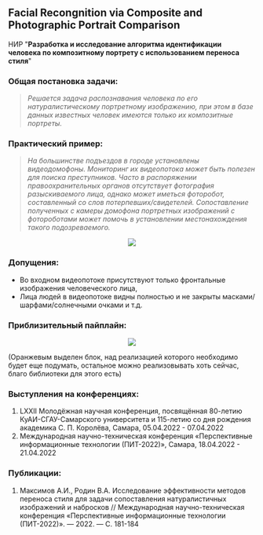 ## Facial Recongnition via Composite and Photographic Portrait Comparison
НИР "**Разработка и исследование алгоритма идентификации человека по композитному портрету с использованием переноса стиля**"

### Общая постановка задачи:  
>*Решается задача распознавания человека по его натуралистическому портретному изображению, при этом в базе данных известных человек имеются только их композитные портреты.*

### Практический пример:  
>*На большинстве подъездов в городе установлены видеодомофоны. Мониторинг их видеопотока может быть полезен для поиска преступников. Часто в распоряжении правоохранительных органов отсутствует фотография разыскиваемого лица, однако может иметься фоторобот, составленный со слов потерпевших/свидетелей. Сопоставление полученных с камеры домофона портретных изображений с фотороботами может помочь в установлении местонахождения такого подозреваемого.* 
<p align="center">
<img src="https://user-images.githubusercontent.com/70561974/154902264-fd205b9e-e5e1-47b8-861e-3d985b82a391.png"/>
</p>

### Допущения:  
- Во входном видеопотоке присутствуют только фронтальные изображения человеческого лица,
- Лица людей в видеопотоке видны полностью и не закрыты масками/шарфами/солнечными очками и т.д.

### Приблизительный пайплайн:  
<p align="center">
<img src="https://user-images.githubusercontent.com/70561974/154902595-ad8ba7b4-1820-4ce8-85d7-10d36249dc89.png"/>
</p>
(Оранжевым выделен блок, над реализацией которого необходимо будет еще подумать, остальное можно реализовывать хоть сейчас, благо библиотеки для этого есть)  

### Выступления на конференциях:  
1. LXXII Молодёжная научная конференция, посвящённая 80-летию КуАИ-СГАУ-Самарского университета и 115-летию со дня рождения академика С. П. Королёва, Самара, 05.04.2022 - 07.04.2022   
2. Международная научно-техническая конференция «Перспективные информационные технологии (ПИТ-2022)», Самара, 18.04.2022 - 21.04.2022  
  
### Публикации:  
1. Максимов А.И., Родин В.А. Исследование эффективности методов переноса стиля для задачи сопоставления натуралистичных изображений и набросков // Международная научно-техническая конференция «Перспективные информационные технологии (ПИТ-2022)». — 2022. — С. 181-184  
